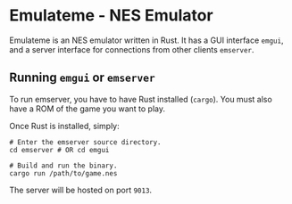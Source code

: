 # Emulateme - NES Emulator

Emulateme is an NES emulator written in Rust. It has a GUI interface `emgui`, and a server interface for connections from other clients `emserver`.

## Running `emgui` or `emserver`

To run emserver, you have to have Rust installed (`cargo`).
You must also have a ROM of the game you want to play.

Once Rust is installed, simply:
```shell
# Enter the emserver source directory.
cd emserver # OR cd emgui

# Build and run the binary.
cargo run /path/to/game.nes
```

The server will be hosted on port `9013`.

